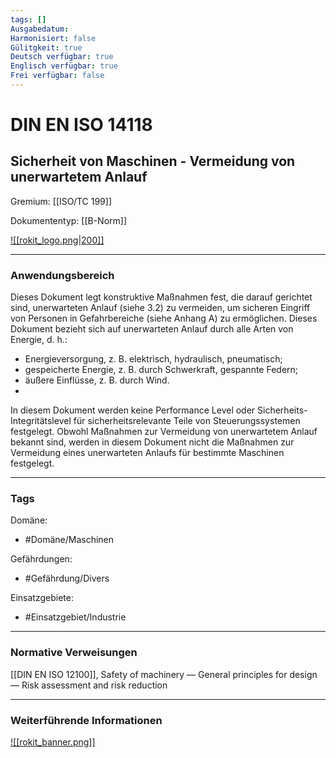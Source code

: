 ```yaml
---
tags: []
Ausgabedatum: 
Harmonisiert: false
Gülitgkeit: true
Deutsch verfügbar: true
Englisch verfügbar: true
Frei verfügbar: false
---
```


# DIN EN ISO 14118
## Sicherheit von Maschinen - Vermeidung von unerwartetem Anlauf

Gremium: [[ISO/TC 199]]

Dokumententyp: [[B-Norm]]

[![[rokit_logo.png|200]]](https://public-robots.de/)

***
### Anwendungsbereich

Dieses Dokument legt konstruktive Maßnahmen fest, die darauf gerichtet sind, unerwarteten Anlauf (siehe 3.2) zu vermeiden, um sicheren Eingriff von Personen in Gefahrbereiche (siehe Anhang A) zu ermöglichen.
Dieses Dokument bezieht sich auf unerwarteten Anlauf durch alle Arten von Energie, d. h.:
- Energieversorgung, z. B. elektrisch, hydraulisch, pneumatisch;
- gespeicherte Energie, z. B. durch Schwerkraft, gespannte Federn;
- äußere Einflüsse, z. B. durch Wind.
- 
In diesem Dokument werden keine Performance Level oder Sicherheits-Integritätslevel für sicherheitsrelevante Teile von Steuerungssystemen festgelegt. Obwohl Maßnahmen zur Vermeidung von unerwartetem Anlauf bekannt sind, werden in diesem Dokument nicht die Maßnahmen zur Vermeidung eines unerwarteten Anlaufs für bestimmte Maschinen festgelegt.

***
### Tags

Domäne:
- #Domäne/Maschinen 

Gefährdungen:
- #Gefährdung/Divers 

Einsatzgebiete:
- #Einsatzgebiet/Industrie 

***
### Normative Verweisungen

[[DIN EN ISO 12100]], Safety of machinery — General principles for design — Risk assessment and risk reduction


***
### Weiterführende Informationen



[![[rokit_banner.png]]](https://public-robots.de/)
